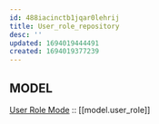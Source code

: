 ```yaml
---
id: 488iacinctb1jqar0lehrij
title: User_role_repository
desc: ''
updated: 1694019444491
created: 1694019377239
---
```


## MODEL
[User Role Mode](./model.user_role.md) :: [[model.user_role]] 